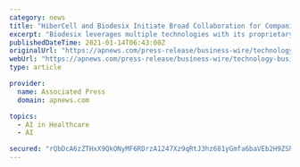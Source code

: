 ```yaml
---
category: news
title: "HiberCell and Biodesix Initiate Broad Collaboration for Companion Diagnostic Discovery, Development and Commercialization"
excerpt: "Biodesix leverages multiple technologies with its proprietary artificial intelligence platform to discover, develop and commercialize diagnostic solutions for unmet clinical needs"
publishedDateTime: 2021-01-14T06:43:00Z
originalUrl: "https://apnews.com/press-release/business-wire/technology-business-corporate-news-biotechnology-drug-trials-e1214f6c93aa4ac28fabaf54b6dd37be"
webUrl: "https://apnews.com/press-release/business-wire/technology-business-corporate-news-biotechnology-drug-trials-e1214f6c93aa4ac28fabaf54b6dd37be"
type: article

provider:
  name: Associated Press
  domain: apnews.com

topics:
  - AI in Healthcare
  - AI

secured: "rQbDcA6zZTHxX9QkONyMF6RDrzA1247Xz9qRtJ3hz681yGmfa6baVEb2H9ZShGQLvSEplnDN2M5AVn1rvdCxIELD3zNUm75SRFM2kYf/in6osRb0m96z/sF5LNUFhfYhsI+L9f49dQhQ07as0f9+n3Yplo27h9LbAGNCcgukE0lwr8Azm2vX7fxr8MijDm8+jFHmI1K2c1xfSNAv/EkGuagDbpliEkhc7GqNWorQLgoSoJ71nFgXUWdAU4II9FXplFskbe3cGi7mehgxGkjPkK1iorlzLFHTXpXCvg3qOrY427Azqh1TJoCDKEsi29TNITY/vt7e6jP/kCWefrBkN39+gHOLGB0ZBXOEccRrbjI=;f9h0gkloWGfhaCrjiUqXpA=="
---
```


